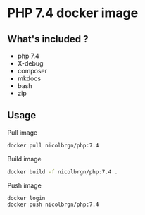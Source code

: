 # PHP 7.4 docker image

## What's included ?

 - php 7.4
 - X-debug
 - composer
 - mkdocs
 - bash
 - zip

## Usage

Pull image
```bash
docker pull nicolbrgn/php:7.4
```

Build image
```bash
docker build -f nicolbrgn/php:7.4 .
```

Push image
```bash
docker login
docker push nicolbrgn/php:7.4
```
